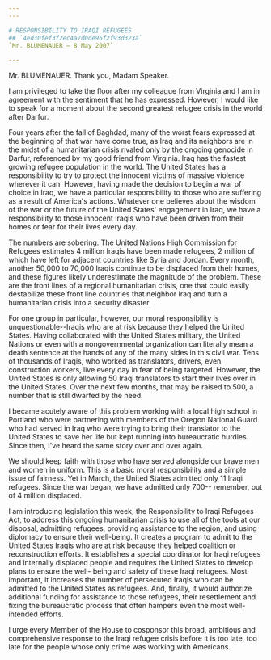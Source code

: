 ```yaml
---
---

# RESPONSIBILITY TO IRAQI REFUGEES
## `4ed30fef3f2ec4a7d0de96f2f93d323a`
`Mr. BLUMENAUER — 8 May 2007`

---
```



Mr. BLUMENAUER. Thank you, Madam Speaker.

I am privileged to take the floor after my colleague from Virginia 
and I am in agreement with the sentiment that he has expressed. 
However, I would like to speak for a moment about the second greatest 
refugee crisis in the world after Darfur.

Four years after the fall of Baghdad, many of the worst fears 
expressed at the beginning of that war have come true, as Iraq and its 
neighbors are in the midst of a humanitarian crisis rivaled only by the 
ongoing genocide in Darfur, referenced by my good friend from Virginia. 
Iraq has the fastest growing refugee population in the world. The 
United States has a responsibility to try to protect the innocent 
victims of massive violence wherever it can. However, having made the 
decision to begin a war of choice in Iraq, we have a particular 
responsibility to those who are suffering as a result of America's 
actions. Whatever one believes about the wisdom of the war or the 
future of the United States' engagement in Iraq, we have a 
responsibility to those innocent Iraqis who have been driven from their 
homes or fear for their lives every day.

The numbers are sobering. The United Nations High Commission for 
Refugees estimates 4 million Iraqis have been made refugees, 2 million 
of which have left for adjacent countries like Syria and Jordan. Every 
month, another 50,000 to 70,000 Iraqis continue to be displaced from 
their homes, and these figures likely underestimate the magnitude of 
the problem. These are the front lines of a regional humanitarian 
crisis, one that could easily destabilize these front line countries 
that neighbor Iraq and turn a humanitarian crisis into a security 
disaster.

For one group in particular, however, our moral responsibility is 
unquestionable--Iraqis who are at risk because they helped the United 
States. Having collaborated with the United States military, the United 
Nations or even with a nongovernmental organization can literally mean 
a death sentence at the hands of any of the many sides in this civil 
war. Tens of thousands of Iraqis, who worked as translators, drivers, 
even construction workers, live every day in fear of being targeted. 
However, the United States is only allowing 50 Iraqi translators to 
start their lives over in the United States. Over the next few months, 
that may be raised to 500, a number that is still dwarfed by the need.

I became acutely aware of this problem working with a local high 
school in Portland who were partnering with members of the Oregon 
National Guard who had served in Iraq who were trying to bring their 
translator to the United States to save her life but kept running into 
bureaucratic hurdles. Since then, I've heard the same story over and 
over again.

We should keep faith with those who have served alongside our brave 
men and women in uniform. This is a basic moral responsibility and a 
simple issue of fairness. Yet in March, the United States admitted only 
11 Iraqi refugees. Since the war began, we have admitted only 700--
remember, out of 4 million displaced.

I am introducing legislation this week, the Responsibility to Iraqi 
Refugees Act, to address this ongoing humanitarian crisis to use all of 
the tools at our disposal, admitting refugees, providing assistance to 
the region, and using diplomacy to ensure their well-being. It creates 
a program to admit to the United States Iraqis who are at risk because 
they helped coalition or reconstruction efforts. It establishes a 
special coordinator for Iraqi refugees and internally displaced people 
and requires the United States to develop plans to ensure the well-
being and safety of these Iraqi refugees. Most important, it increases 
the number of persecuted Iraqis who can be admitted to the United 
States as refugees. And, finally, it would authorize additional funding 
for assistance to those refugees, their resettlement and fixing the 
bureaucratic process that often hampers even the most well-intended 
efforts.

I urge every Member of the House to cosponsor this broad, ambitious 
and comprehensive response to the Iraqi refugee crisis before it is too 
late, too late for the people whose only crime was working with 
Americans.
